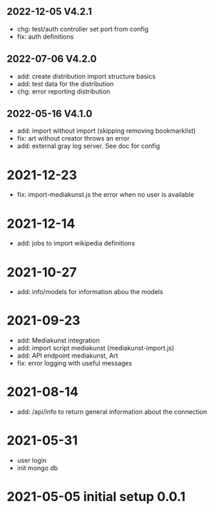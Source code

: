 
## 2022-12-05 V4.2.1
- chg: test/auth controller set port from config
- fix: auth definitions

## 2022-07-06 V4.2.0
- add: create distribution import structure basics
- add: test data for the distribution
- chg: error reporting distribution

## 2022-05-16 V4.1.0
- add: import without import (skipping removing bookmarklist)
- fix: art without creator throws an error
- add: external gray log server. See doc for config

# 2021-12-23
- fix: import-mediakunst.js the error when no user is available

# 2021-12-14
- add: jobs to import wikipedia definitions

# 2021-10-27
- add: info/models for information abou the models

# 2021-09-23
- add: Mediakunst integration
- add: import script mediakunst (mediakunst-import.js)
- add: API endpoint mediakunst, Art  
- fix: error logging with useful messages

# 2021-08-14
- add: /api/info to return general information about the connection

# 2021-05-31 
- user login
- init mongo db

# 2021-05-05 initial setup 0.0.1
